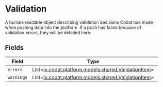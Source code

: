 # Validation

A human-readable object describing validation decisions Codat has made when pushing data into the platform. If a push has failed because of validation errors, they will be detailed here.


## Fields

| Field                                                                                         | Type                                                                                          | Required                                                                                      | Description                                                                                   |
| --------------------------------------------------------------------------------------------- | --------------------------------------------------------------------------------------------- | --------------------------------------------------------------------------------------------- | --------------------------------------------------------------------------------------------- |
| `errors`                                                                                      | List<[io.codat.platform.models.shared.ValidationItem](../../models/shared/ValidationItem.md)> | :heavy_minus_sign:                                                                            | N/A                                                                                           |
| `warnings`                                                                                    | List<[io.codat.platform.models.shared.ValidationItem](../../models/shared/ValidationItem.md)> | :heavy_minus_sign:                                                                            | N/A                                                                                           |